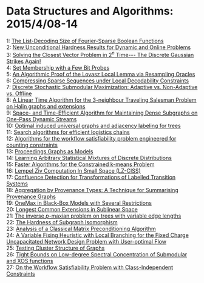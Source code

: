 # Data Structures and Algorithms: 2015/4/08-14  
1: [The List-Decoding Size of Fourier-Sparse Boolean Functions](https://doi.org/10.48550/arXiv.1504.01649)  
2: [New Unconditional Hardness Results for Dynamic and Online Problems](https://doi.org/10.48550/arXiv.1504.01836)  
3: [Solving the Closest Vector Problem in $2^n$ Time--- The Discrete  Gaussian Strikes Again!](https://doi.org/10.48550/arXiv.1504.01995)  
4: [Set Membership with a Few Bit Probes](https://doi.org/10.48550/arXiv.1504.02035)  
5: [An Algorithmic Proof of the Lovasz Local Lemma via Resampling Oracles](https://doi.org/10.48550/arXiv.1504.02044)  
6: [Compressing Sparse Sequences under Local Decodability Constraints](https://doi.org/10.48550/arXiv.1504.02063)  
7: [Discrete Stochastic Submodular Maximization: Adaptive vs. Non-Adaptive  vs. Offline](https://doi.org/10.48550/arXiv.1504.02146)  
8: [A Linear Time Algorithm for the $3$-neighbour Traveling Salesman Problem  on Halin graphs and extensions](https://doi.org/10.48550/arXiv.1504.02151)  
9: [Space- and Time-Efficient Algorithm for Maintaining Dense Subgraphs on  One-Pass Dynamic Streams](https://doi.org/10.48550/arXiv.1504.02268)  
10: [Optimal induced universal graphs and adjacency labeling for trees](https://doi.org/10.48550/arXiv.1504.02306)  
11: [Search algorithms for efficient logistics chains](https://doi.org/10.48550/arXiv.1504.03170)  
12: [Algorithms for the workflow satisfiability problem engineered for  counting constraints](https://doi.org/10.48550/arXiv.1504.02420)  
13: [Proceedings Graphs as Models](https://doi.org/10.48550/arXiv.1504.02448)  
14: [Learning Arbitrary Statistical Mixtures of Discrete Distributions](https://doi.org/10.48550/arXiv.1504.02526)  
15: [Faster Algorithms for the Constrained k-means Problem](https://doi.org/10.48550/arXiv.1504.02564)  
16: [Lempel Ziv Computation In Small Space (LZ-CISS)](https://doi.org/10.48550/arXiv.1504.02605)  
17: [Confluence Detection for Transformations of Labelled Transition Systems](https://doi.org/10.48550/arXiv.1504.02610)  
18: [Aggregation by Provenance Types: A Technique for Summarising Provenance  Graphs](https://doi.org/10.48550/arXiv.1504.02616)  
19: [OneMax in Black-Box Models with Several Restrictions](https://doi.org/10.48550/arXiv.1504.02644)  
20: [Longest Common Extensions in Sublinear Space](https://doi.org/10.48550/arXiv.1504.02671)  
21: [The inverse $p$-maxian problem on trees with variable edge lengths](https://doi.org/10.48550/arXiv.1504.02830)  
22: [The Hardness of Subgraph Isomorphism](https://doi.org/10.48550/arXiv.1504.02876)  
23: [Analysis of a Classical Matrix Preconditioning Algorithm](https://doi.org/10.48550/arXiv.1504.03026)  
24: [A Variable Fixing Heuristic with Local Branching for the Fixed Charge  Uncapacitated Network Design Problem with User-optimal Flow](https://doi.org/10.48550/arXiv.1504.03217)  
25: [Testing Cluster Structure of Graphs](https://doi.org/10.48550/arXiv.1504.03294)  
26: [Tight Bounds on Low-degree Spectral Concentration of Submodular and XOS  functions](https://doi.org/10.48550/arXiv.1504.03391)  
27: [On the Workflow Satisfiability Problem with Class-Independent  Constraints](https://doi.org/10.48550/arXiv.1504.03561)  